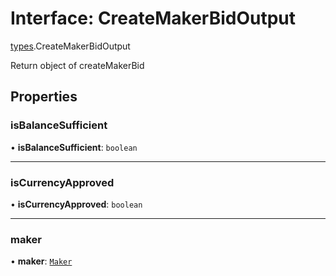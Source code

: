 # Interface: CreateMakerBidOutput

[types](../modules/types.md).CreateMakerBidOutput

Return object of createMakerBid

## Properties

### isBalanceSufficient

• **isBalanceSufficient**: `boolean`

___

### isCurrencyApproved

• **isCurrencyApproved**: `boolean`

___

### maker

• **maker**: [`Maker`](types.Maker.md)
